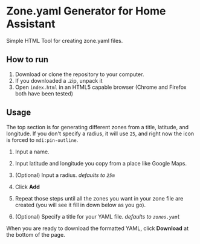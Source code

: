 # Zone.yaml Generator for Home Assistant
Simple HTML Tool for creating zone.yaml files.

## How to run

1. Download or clone the repository to your computer.
2. If you downloaded a .zip, unpack it
3. Open `index.html` in an HTML5 capable browser (Chrome and Firefox both have been tested)
 
## Usage

The top section is for generating different zones from a title, latitude, and longitude. If you don't specify a radius, it will use `25`, and right now the icon is forced to `mdi:pin-outline`.

1. Input a name.
2. Input latitude and longitude you copy from a place like Google Maps.
2. (Optional) Input a radius. *defaults to `25m`*
4. Click **Add**

4. Repeat those steps until all the zones you want in your zone file are created (you will see it fill in down below as you go).

5. (Optional) Specify a title for your YAML file. *defaults to `zones.yaml`*

When you are ready to download the formatted YAML, click **Download** at the bottom of the page.